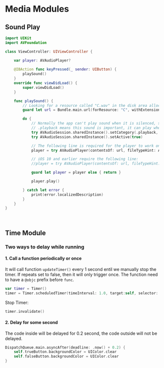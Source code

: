 # Media Modules

## Sound Play
```swift
import UIKit
import AVFoundation

class ViewController: UIViewController {

    var player: AVAudioPlayer?
    
    @IBAction func keyPressed(_ sender: UIButton) {
        playSound()
    }
    override func viewDidLoad() {
        super.viewDidLoad()
    }

    func playSound() {
        // Looking for a resource called "C.wav" in the disk area allocated for our app
        guard let url = Bundle.main.url(forResource: "C", withExtension: "wav") else { return }

        do {
            // Normally the app can't play sound when it is silenced, so we need to change its sound category to play sound.
            // .playback means this sound is important, it can play when phone is silenced.
            try AVAudioSession.sharedInstance().setCategory(.playback, mode: .default)
            try AVAudioSession.sharedInstance().setActive(true)

            // The following line is required for the player to work on iOS 11. Change the file type accordingly
            player = try AVAudioPlayer(contentsOf: url, fileTypeHint: AVFileType.mp3.rawValue)

            // iOS 10 and earlier require the following line:
            //player = try AVAudioPlayer(contentsOf: url, fileTypeHint: AVFileTypeMPEGLayer3)

            guard let player = player else { return }

            player.play()

        } catch let error {
            print(error.localizedDescription)
        }
    }
}
```
<br>

## Time Module
### Two ways to delay while running
#### 1. Call a function periodically or once <br>
It will call function ```updateTimer()``` every 1 second entil we manually stop the timer. If repeats set to false, then it will only trigger once. The function need to have a ```@objc``` prefix before ```func```.
```swift
var timer = Timer()
timer = Timer.scheduledTimer(timeInterval: 1.0, target:self, selector: #selector(updateTimer), userInfo:nil, repeats: true)
```
Stop Timer:
```swift
timer.invalidate()
```

#### 2. Delay for some second <br>
The code inside will be delayed for 0.2 second, the code outside will not be delayed.
```swift
DispatchQueue.main.asyncAfter(deadline: .now() + 0.2) {
    self.trueButton.backgroundColor = UIColor.clear
    self.falseButton.backgroundColor = UIColor.clear
}
```
